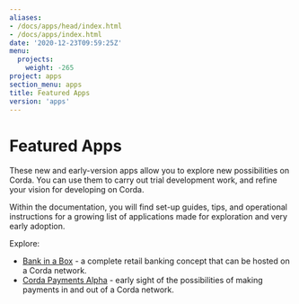 ```yaml
---
aliases:
- /docs/apps/head/index.html
- /docs/apps/index.html
date: '2020-12-23T09:59:25Z'
menu:
  projects:
    weight: -265
project: apps
section_menu: apps
title: Featured Apps
version: 'apps'
---
```


# Featured Apps

These new and early-version apps allow you to explore new possibilities on Corda. You can use them to carry out trial development work, and refine your vision for developing on Corda.

Within the documentation, you will find set-up guides, tips, and operational instructions for a growing list of applications made for exploration and very early adoption.

Explore:

* [Bank in a Box](./bankinabox/getting-started) - a complete retail banking concept that can be hosted on a Corda network.
* [Corda Payments Alpha](./payments/payments-index) - early sight of the possibilities of making payments in and out of a Corda network.
